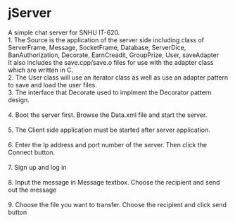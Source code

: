 # jServer
A simple chat server for SNHU IT-620.
<br>1. The Source is the application of the server side including class of ServerFrame, Message, SocketFrame, Database, ServerDice, BanAuthorization, Decorate, EarnCreadit, GroupPrize, User, saveAdapter</br>
It also includes the save.cpp/save.o files for use with the adapter class which are written in C.
  <br>2. The User class will use an iterator class as well as use an adapter pattern to save and load the user files.
  <br>3. The interface that Decorate used to implment the Decorator pattern design.</br>
  <br>4. Boot the server first. Browse the Data.xml file and start the server.</br>
  <br>5. The Client side application must be started after server application.</br>
  <br>6. Enter the Ip address and port number of the server. Then click the Connect button. </br>
  <br>7. Sign up and log in</br>
  <br>8. Input the message in Message textbox. Choose the recipient and send out the message</br>
  <br>9. Choose the file you want to transfer. Choose the recipient and click send button</br>
  
